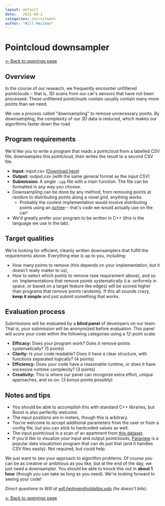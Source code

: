 ```yaml
---
layout: default
date:   2021-09-2
categories: recruitment
author: "Will Heitman"
---
```

# Pointcloud downsampler
[<- Back to openings page](/join)

## Overview
In the course of our research, we frequently encounter unfiltered pointclouds-- that is, 3D scans from our car's sensors that have not been processed. These unfiltered pointclouds contain usually contain many more points than we need.

We use a process called "downsampling" to remove unnecessary points. By downsampling, the complexity of our 3D data is reduced, which makes our algorithms faster down the road.

## Program requirements
We'd like you to write a program that reads a pointcloud from a labelled CSV file, downsamples this pointcloud, then writes the result to a second CSV file.

- **Input:** input.csv (<a href="/fall-recruiting/input.csv" download>Download here</a>)
- **Output:** output.csv (with the same general format as the input CSV)
- **Submission:** A single `.cpp` file with a main function. The file can be formatted in any way you choose.
- Downsampling can be done by any method, from removing points at random to distributing points along a voxel grid, anything works.
   - Probably the coolest implementation would involve distributing points using an [octree](https://en.wikipedia.org/wiki/Octree)-- that's code  we would actually use on the car!
- We'd greatly prefer your program to be written in C++ (this is the language we use in the lab).

## Target qualities
We're looking for efficient, cleanly written downsamplers that fulfill the requirements above. Everything else is up to you, including:
- How many points to remove (this depends on your implementation, but it doesn't really matter to us),
- How to select which points to remove (see requirement above),
and so on. Implementations that remove points systematically (i.e. uniformly in space, or based on a target feature like edges) will be scored higher than programs that remove points randomly. If this all sounds crazy, **keep it simple** and just submit something that works.

## Evaluation process
Submissions will be evaluated by a **blind panel** of developers on our team. That is, your submission will be anonymized before evaluation. This panel will score your code within the following categories using a 12-point scale:
- **Efficacy:** Does your program work? Does it remove points systematically? (5 points)
- **Clarity:** Is your code readable? Does it have a clear structure, with functions separated logically? (4 points)
- **Efficiency:** Does your code have a reasonable runtime, or does it have excessive runtime complexity? (3 points)
- **Creativity:** This is where our panel can recognize extra effort, unique approaches, and so on. (3 *bonus* points possibly)

## Notes and tips
- You should be able to accomplish this with standard C++ libraries, but Boost is also perfectly welcome.
- The input positions are in meters, though this is arbitrary.
- You're welcome to accept additional parameters from the user or from a config file, but you can stick to hardcoded values as well.
- The input pointcloud is a scan of an apartment from [this dataset](https://projects.asl.ethz.ch/datasets/doku.php?id=laserregistration:apartment:home).
- If you'd like to visualize your input and output pointclouds, [Paraview](https://www.paraview.org/) is a popular data visualiztion program that can do just that (and it handles CSV files easily). Not required, but could help.

We just want to see your approach to algorithm problems. Of course you can be as creative or ambitious as you like, but at the end of the day, we just need a downsampler. You should be able to knock this out in **about 1 hour** (though you can take as long as you need). We're looking forward to seeing your code!

*Direct questions to Will at will.heitman@utdallas.edu (he doesn't bite).*

[<- Back to openings page](/join)
